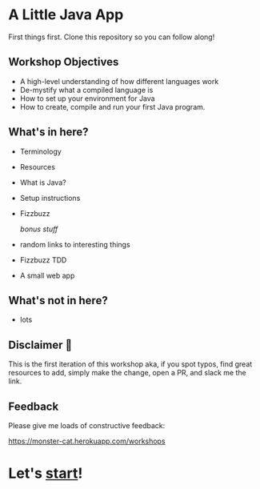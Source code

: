 # A Little Java App
First things first. Clone this repository so you can follow along!

## Workshop Objectives
- A high-level understanding of how different languages work
- De-mystify what a compiled language is
- How to set up your environment for Java
- How to create, compile and run your first Java program.

## What's in here?
- Terminology
- Resources
- What is Java?
- Setup instructions
- Fizzbuzz

  _bonus stuff_
- random links to interesting things
- Fizzbuzz TDD
- A small web app

## What's not in here?
- lots


## Disclaimer :construction:
 This is the first iteration of this workshop aka, if you spot typos, find great resources to add, simply make the change, open a PR, and slack me the link.

## Feedback
Please give me loads of constructive feedback:

https://monster-cat.herokuapp.com/workshops

# Let's [start][1]!

[1]: ../master/chapter0-What_is_Java?/README.md
